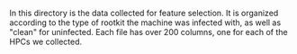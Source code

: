 In this directory is the data collected for feature selection.  It is
organized according to the type of rootkit the machine was infected with,
as well as "clean" for uninfected.  Each file has over 200 columns, one
for each of the HPCs we collected.
